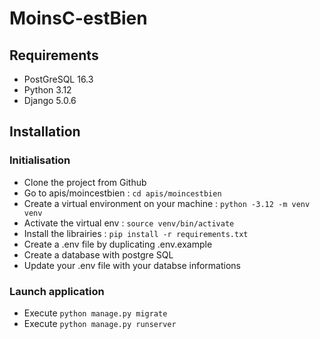 # MoinsC-estBien
## Requirements
- PostGreSQL 16.3
- Python 3.12
- Django 5.0.6
## Installation
### Initialisation
- Clone the project from Github
- Go to apis/moincestbien : ```cd apis/moincestbien```
- Create a virtual environment on your machine : ```python -3.12 -m venv venv```
- Activate the virtual env : ```source venv/bin/activate```
- Install the librairies : ```pip install -r requirements.txt```
- Create a .env file by duplicating .env.example
- Create a database with postgre SQL
- Update your .env file with your databse informations
### Launch application
- Execute ```python manage.py migrate```
- Execute ```python manage.py runserver```












